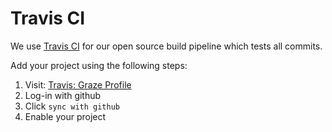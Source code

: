 # Travis CI

We use [Travis CI][travis] for our open source build pipeline which tests all commits.

Add your project using the following steps:

1. Visit: [Travis: Graze Profile][travis-profile]
1. Log-in with github
1. Click `sync with github`
1. Enable your project

[travis]: https://travis-ci.org/graze/
[travis-profile]: https://travis-ci.org/profile/graze

